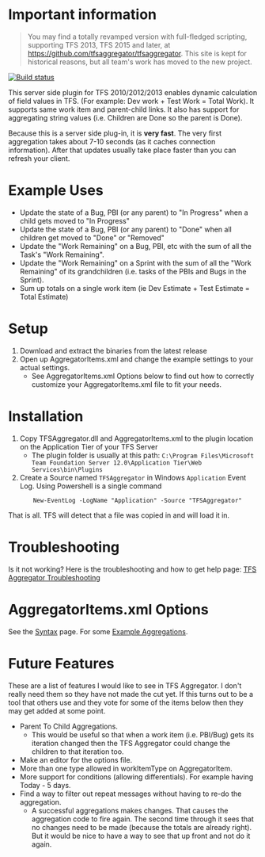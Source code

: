 
# Important information
> You may find a totally revamped version with full-fledged scripting, supporting TFS 2013, TFS 2015 and later, at <https://github.com/tfsaggregator/tfsaggregator>.
> This site is kept for historical reasons, but all team's work has moved to the new project.


[![Build status](https://ci.appveyor.com/api/projects/status/8xecaabbs9r4prmt)](https://ci.appveyor.com/project/giuliov/tfs-aggregator)

This server side plugin for TFS 2010/2012/2013 enables dynamic calculation of field values in TFS.
(For example: Dev work + Test Work = Total Work). It supports same work item and parent-child links.
It also has support for aggregating string values (i.e. Children are Done so the parent is Done).

Because this is a server side plug-in, it is **very fast**.
The very first aggregation takes about 7-10 seconds (as it caches connection information).
After that updates usually take place faster than you can refresh your client.

Example Uses
================================================

 - Update the state of a Bug, PBI (or any parent) to "In Progress" when a child gets moved to "In Progress"
 - Update the state of a Bug, PBI (or any parent) to "Done" when all children get moved to "Done" or "Removed"
 - Update the "Work Remaining" on a Bug, PBI, etc with the sum of all the Task's "Work Remaining".
 - Update the "Work Remaining" on a Sprint with the sum of all the "Work Remaining" of its grandchildren (i.e. tasks of the PBIs and Bugs in the Sprint).
 - Sum up totals on a single work item (ie Dev Estimate + Test Estimate = Total Estimate)

Setup
================================================

 1. Download and extract the binaries from the latest release
 2. Open up AggregatorItems.xml and change the example settings to your actual settings.
    - See AggregatorItems.xml Options below to find out how to correctly customize your AggregatorItems.xml file to fit your needs.

Installation
================================================

 1. Copy TFSAggregator.dll and AggregatorItems.xml to the plugin location on the Application Tier of your TFS Server
     - The plugin folder is usually at this path: `C:\Program Files\Microsoft Team Foundation Server 12.0\Application Tier\Web Services\bin\Plugins`
 2. Create a Source named `TFSAggregator` in Windows `Application` Event Log. Using Powershell is a single command
```
       New-EventLog -LogName "Application" -Source "TFSAggregator"
```


That is all. TFS will detect that a file was copied in and will load it in.

Troubleshooting
================================================
Is it not working? Here is the troubleshooting and how to get help page: [TFS Aggregator Troubleshooting](docs/Troubleshooting.md)


AggregatorItems.xml Options
================================================
See the [Syntax](docs/AggregatorItems-Syntax.md) page.
For some [Example Aggregations](docs/Example-Aggregations.md).

Future Features
================================================
These are a list of features I would like to see in TFS Aggregator.
I don't really need them so they have not made the cut yet.
If this turns out to be a tool that others use and they vote for some of the items below then they may get added at some point.

 -  Parent To Child Aggregations.
     -  This would be useful so that when a work item (i.e. PBI/Bug) gets its iteration changed then the TFS Aggregator could change the children to that iteration too.
 -  Make an editor for the options file.
 -  More than one type allowed in workItemType on AggregatorItem.
 -  More support for conditions (allowing differentials). For example having Today - 5 days.
 -  Find a way to filter out repeat messages without having to re-do the aggregation.
    -   A successful aggregations makes changes. That causes the aggregation code to fire again. The second time through it sees that no changes need to be made (because the totals are already right). But it would be nice to have a way to see that up front and not do it again.
